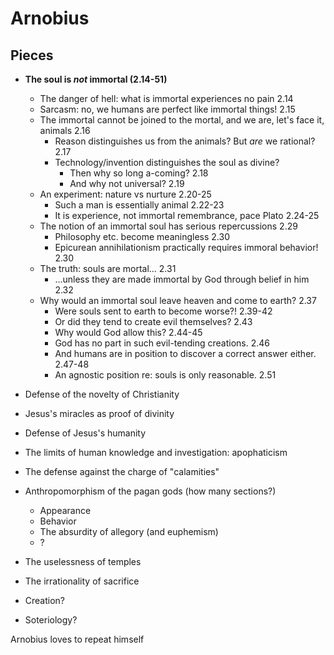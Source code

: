 # Arnobius

## Pieces

- **The soul is *not* immortal (2.14-51)**
	- The danger of hell: what is immortal experiences no pain	2.14
	- Sarcasm: no, we humans are perfect like immortal things!	2.15
	- The immortal cannot be joined to the mortal, and we are, let's face it, animals	2.16
		- Reason distinguishes us from the animals? But *are* we rational?	2.17
		- Technology/invention distinguishes the soul as divine?
			- Then why so long a-coming?	2.18
			- And why not universal?	2.19
	- An experiment: nature vs nurture	2.20-25
		- Such a man is essentially animal	2.22-23
		- It is experience, not immortal remembrance, pace Plato	2.24-25
	- The notion of an immortal soul has serious repercussions 	2.29
		- Philosophy etc. become meaningless	2.30
		- Epicurean annihilationism practically requires immoral behavior!	2.30
	- The truth: souls are mortal...	2.31
		- ...unless they are made immortal by God through belief in him	2.32
	- Why would an immortal soul leave heaven and come to earth?	2.37
		- Were souls sent to earth to become worse?!	2.39-42
		- Or did they tend to create evil themselves?	2.43
		- Why would God allow this?	2.44-45
		- God has no part in such evil-tending creations.	2.46
		- And humans are in position to discover a correct answer either.	2.47-48
		- An agnostic position re: souls is only reasonable.	2.51


- Defense of the novelty of Christianity
- Jesus's miracles as proof of divinity
- Defense of Jesus's humanity

- The limits of human knowledge and investigation: apophaticism

- The defense against the charge of "calamities"

- Anthropomorphism of the pagan gods (how many sections?)
	- Appearance
	- Behavior
	- The absurdity of allegory (and euphemism)
	- ?
- The uselessness of temples
- The irrationality of sacrifice

- Creation?
- Soteriology?

Arnobius loves to repeat himself
